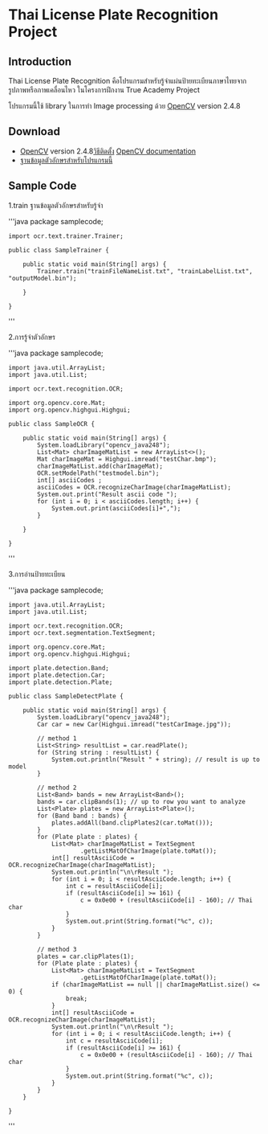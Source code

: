 Thai License Plate Recognition Project
======
Introduction
------------
Thai License Plate Recognition คือโปรแกรมสำหรับรู้จำแผ่นป้ายทะเบียนภาษาไทยจากรูปภาพหรือภาพเคลื่อนไหว ในโครงการฝึกงาน True Academy Project

โปรแกรมนี้ใช้ library ในการทำ Image processing ด้วย [OpenCV](http://opencv.org/downloads.html) version 2.4.8

Download
--------
 - [OpenCV](http://opencv.org/downloads.html) version 2.4.8[วิธีติดตั้ง](http://docs.opencv.org/doc/tutorials/introduction/java_eclipse/java_eclipse.html#java-eclipse) [OpenCV documentation](http://docs.opencv.org/java/)
 - [ฐานข้อมูลตัวอักษรสำหรับโปรแกรมนี้](http://www.kmitl.ac.th/~s4070081/400dpi_NB_TN_all.bin)

Sample Code
-----------

1.train ฐานข้อมูลตัวอักษรสำหรับรู้จำ

'''java
	package samplecode;
	
	import ocr.text.trainer.Trainer;
	
	public class SampleTrainer {
	
		public static void main(String[] args) {
			Trainer.train("trainFileNameList.txt", "trainLabelList.txt", "outputModel.bin");
	
		}
	
	}
'''

2.การรู้จำตัวอักษร

'''java
	package samplecode;
	
	import java.util.ArrayList;
	import java.util.List;
	
	import ocr.text.recognition.OCR;
	
	import org.opencv.core.Mat;
	import org.opencv.highgui.Highgui;
	
	public class SampleOCR {
	
		public static void main(String[] args) {
			System.loadLibrary("opencv_java248");
			List<Mat> charImageMatList = new ArrayList<>();
			Mat charImageMat = Highgui.imread("testChar.bmp");
			charImageMatList.add(charImageMat);
			OCR.setModelPath("testmodel.bin");
			int[] asciiCodes ;
			asciiCodes = OCR.recognizeCharImage(charImageMatList);
			System.out.print("Result ascii code ");
			for (int i = 0; i < asciiCodes.length; i++) {
				System.out.print(asciiCodes[i]+",");
			}
			
		}
	
	}
'''

3.การอ่านป้ายทะเบียน

'''java
	package samplecode;
	
	import java.util.ArrayList;
	import java.util.List;
	
	import ocr.text.recognition.OCR;
	import ocr.text.segmentation.TextSegment;
	
	import org.opencv.core.Mat;
	import org.opencv.highgui.Highgui;
	
	import plate.detection.Band;
	import plate.detection.Car;
	import plate.detection.Plate;
	
	public class SampleDetectPlate {
	
		public static void main(String[] args) {
			System.loadLibrary("opencv_java248");
			Car car = new Car(Highgui.imread("testCarImage.jpg"));
	
			// method 1
			List<String> resultList = car.readPlate();
			for (String string : resultList) {
				System.out.println("Result " + string); // result is up to model
			}
	
			// method 2
			List<Band> bands = new ArrayList<Band>();
			bands = car.clipBands(1); // up to row you want to analyze
			List<Plate> plates = new ArrayList<Plate>();
			for (Band band : bands) {
				plates.addAll(band.clipPlates2(car.toMat()));
			}
			for (Plate plate : plates) {
				List<Mat> charImageMatList = TextSegment
						.getListMatOfCharImage(plate.toMat());
				int[] resultAsciiCode = OCR.recognizeCharImage(charImageMatList);
				System.out.println("\n\rResult ");
				for (int i = 0; i < resultAsciiCode.length; i++) {
					int c = resultAsciiCode[i];
					if (resultAsciiCode[i] >= 161) {
						c = 0x0e00 + (resultAsciiCode[i] - 160); // Thai char
					}
					System.out.print(String.format("%c", c));
				}
			}
	
			// method 3
			plates = car.clipPlates(1);
			for (Plate plate : plates) {
				List<Mat> charImageMatList = TextSegment
						.getListMatOfCharImage(plate.toMat());
				if (charImageMatList == null || charImageMatList.size() <= 0) {
					break;
				}
				int[] resultAsciiCode = OCR.recognizeCharImage(charImageMatList);
				System.out.println("\n\rResult ");
				for (int i = 0; i < resultAsciiCode.length; i++) {
					int c = resultAsciiCode[i];
					if (resultAsciiCode[i] >= 161) {
						c = 0x0e00 + (resultAsciiCode[i] - 160); // Thai char
					}
					System.out.print(String.format("%c", c));
				}
			}
		}
	
	}

'''
